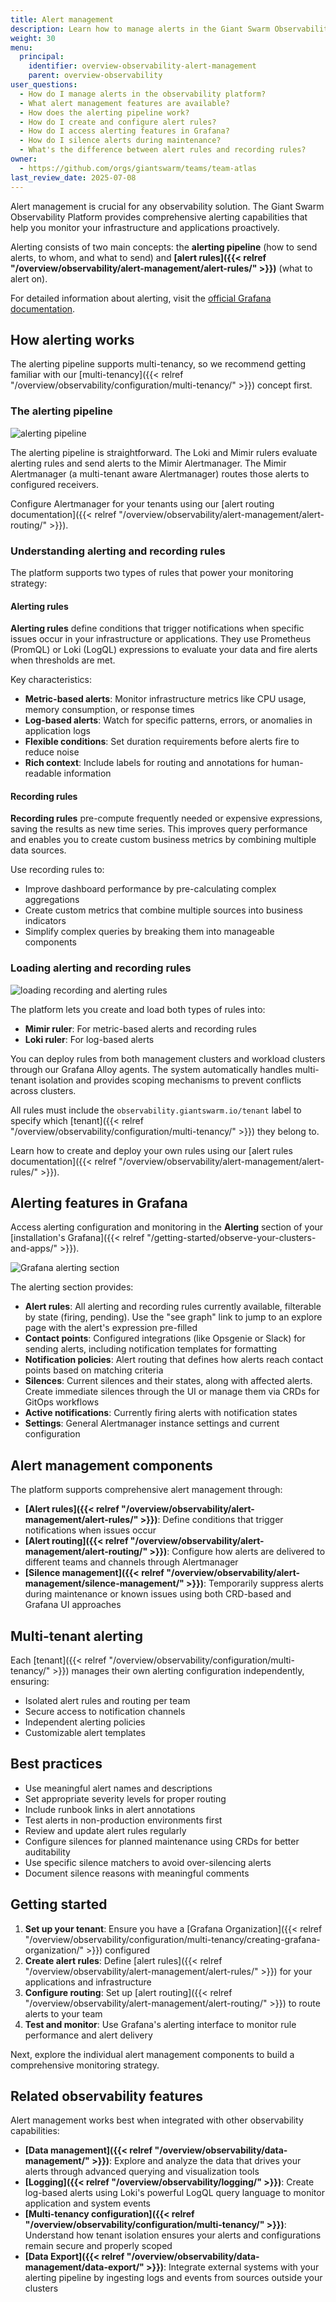 ```yaml
---
title: Alert management
description: Learn how to manage alerts in the Giant Swarm Observability Platform, including alert rules, routing, and the alerting pipeline.
weight: 30
menu:
  principal:
    identifier: overview-observability-alert-management
    parent: overview-observability
user_questions:
  - How do I manage alerts in the observability platform?
  - What alert management features are available?
  - How does the alerting pipeline work?
  - How do I create and configure alert rules?
  - How do I access alerting features in Grafana?
  - How do I silence alerts during maintenance?
  - What's the difference between alert rules and recording rules?
owner:
  - https://github.com/orgs/giantswarm/teams/team-atlas
last_review_date: 2025-07-08
---
```


Alert management is crucial for any observability solution. The Giant Swarm Observability Platform provides comprehensive alerting capabilities that help you monitor your infrastructure and applications proactively.

Alerting consists of two main concepts: the **alerting pipeline** (how to send alerts, to whom, and what to send) and **[alert rules]({{< relref "/overview/observability/alert-management/alert-rules/" >}})** (what to alert on).

For detailed information about alerting, visit the [official Grafana documentation](https://grafana.com/docs/grafana/latest/alerting/).

## How alerting works

The alerting pipeline supports multi-tenancy, so we recommend getting familiar with our [multi-tenancy]({{< relref "/overview/observability/configuration/multi-tenancy/" >}}) concept first.

### The alerting pipeline

![alerting pipeline](./alerting-pipeline.png)

The alerting pipeline is straightforward. The Loki and Mimir rulers evaluate alerting rules and send alerts to the Mimir Alertmanager. The Mimir Alertmanager (a multi-tenant aware Alertmanager) routes those alerts to configured receivers.

Configure Alertmanager for your tenants using our [alert routing documentation]({{< relref "/overview/observability/alert-management/alert-routing/" >}}).

### Understanding alerting and recording rules

The platform supports two types of rules that power your monitoring strategy:

#### Alerting rules

**Alerting rules** define conditions that trigger notifications when specific issues occur in your infrastructure or applications. They use Prometheus (PromQL) or Loki (LogQL) expressions to evaluate your data and fire alerts when thresholds are met.

Key characteristics:

- **Metric-based alerts**: Monitor infrastructure metrics like CPU usage, memory consumption, or response times
- **Log-based alerts**: Watch for specific patterns, errors, or anomalies in application logs
- **Flexible conditions**: Set duration requirements before alerts fire to reduce noise
- **Rich context**: Include labels for routing and annotations for human-readable information

#### Recording rules

**Recording rules** pre-compute frequently needed or expensive expressions, saving the results as new time series. This improves query performance and enables you to create custom business metrics by combining multiple data sources.

Use recording rules to:

- Improve dashboard performance by pre-calculating complex aggregations
- Create custom metrics that combine multiple sources into business indicators
- Simplify complex queries by breaking them into manageable components

### Loading alerting and recording rules

![loading recording and alerting rules](./alerting-loading-rules.png)

The platform lets you create and load both types of rules into:

- **Mimir ruler**: For metric-based alerts and recording rules
- **Loki ruler**: For log-based alerts

You can deploy rules from both management clusters and workload clusters through our Grafana Alloy agents. The system automatically handles multi-tenant isolation and provides scoping mechanisms to prevent conflicts across clusters.

All rules must include the `observability.giantswarm.io/tenant` label to specify which [tenant]({{< relref "/overview/observability/configuration/multi-tenancy/" >}}) they belong to.

Learn how to create and deploy your own rules using our [alert rules documentation]({{< relref "/overview/observability/alert-management/alert-rules/" >}}).

## Alerting features in Grafana

Access alerting configuration and monitoring in the **Alerting** section of your [installation's Grafana]({{< relref "/getting-started/observe-your-clusters-and-apps/" >}}).

![Grafana alerting section](./grafana-alerting.png)

The alerting section provides:

- **Alert rules**: All alerting and recording rules currently available, filterable by state (firing, pending). Use the "see graph" link to jump to an explore page with the alert's expression pre-filled
- **Contact points**: Configured integrations (like Opsgenie or Slack) for sending alerts, including notification templates for formatting
- **Notification policies**: Alert routing that defines how alerts reach contact points based on matching criteria
- **Silences**: Current silences and their states, along with affected alerts. Create immediate silences through the UI or manage them via CRDs for GitOps workflows
- **Active notifications**: Currently firing alerts with notification states
- **Settings**: General Alertmanager instance settings and current configuration

## Alert management components

The platform supports comprehensive alert management through:

- **[Alert rules]({{< relref "/overview/observability/alert-management/alert-rules/" >}})**: Define conditions that trigger notifications when issues occur
- **[Alert routing]({{< relref "/overview/observability/alert-management/alert-routing/" >}})**: Configure how alerts are delivered to different teams and channels through Alertmanager
- **[Silence management]({{< relref "/overview/observability/alert-management/silence-management/" >}})**: Temporarily suppress alerts during maintenance or known issues using both CRD-based and Grafana UI approaches

## Multi-tenant alerting

Each [tenant]({{< relref "/overview/observability/configuration/multi-tenancy/" >}}) manages their own alerting configuration independently, ensuring:

- Isolated alert rules and routing per team
- Secure access to notification channels
- Independent alerting policies
- Customizable alert templates

## Best practices

- Use meaningful alert names and descriptions
- Set appropriate severity levels for proper routing
- Include runbook links in alert annotations
- Test alerts in non-production environments first
- Review and update alert rules regularly
- Configure silences for planned maintenance using CRDs for better auditability
- Use specific silence matchers to avoid over-silencing alerts
- Document silence reasons with meaningful comments

## Getting started

1. **Set up your tenant**: Ensure you have a [Grafana Organization]({{< relref "/overview/observability/configuration/multi-tenancy/creating-grafana-organization/" >}}) configured
2. **Create alert rules**: Define [alert rules]({{< relref "/overview/observability/alert-management/alert-rules/" >}}) for your applications and infrastructure
3. **Configure routing**: Set up [alert routing]({{< relref "/overview/observability/alert-management/alert-routing/" >}}) to route alerts to your team
4. **Test and monitor**: Use Grafana's alerting interface to monitor rule performance and alert delivery

Next, explore the individual alert management components to build a comprehensive monitoring strategy.

## Related observability features

Alert management works best when integrated with other observability capabilities:

- **[Data management]({{< relref "/overview/observability/data-management/" >}})**: Explore and analyze the data that drives your alerts through advanced querying and visualization tools
- **[Logging]({{< relref "/overview/observability/logging/" >}})**: Create log-based alerts using Loki's powerful LogQL query language to monitor application and system events
- **[Multi-tenancy configuration]({{< relref "/overview/observability/configuration/multi-tenancy/" >}})**: Understand how tenant isolation ensures your alerts and configurations remain secure and properly scoped
- **[Data Export]({{< relref "/overview/observability/data-management/data-export/" >}})**: Integrate external systems with your alerting pipeline by ingesting logs and events from sources outside your clusters
